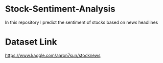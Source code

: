 # Stock-Sentiment-Analysis
In this repository I predict the sentiment of stocks based on news headlines 

# Dataset Link
https://www.kaggle.com/aaron7sun/stocknews

